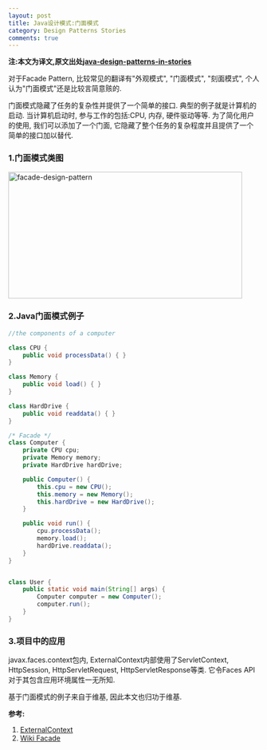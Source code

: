 ```yaml
---
layout: post
title: Java设计模式:门面模式
category: Design Patterns Stories
comments: true
---
```


**注:本文为译文,原文出处[java-design-patterns-in-stories](http://www.programcreek.com/java-design-patterns-in-stories/)**

对于Facade Pattern, 比较常见的翻译有"外观模式", "门面模式", "刻面模式", 个人认为"门面模式"还是比较言简意赅的.

门面模式隐藏了任务的复杂性并提供了一个简单的接口. 典型的例子就是计算机的启动. 当计算机启动时, 参与工作的包括:CPU, 内存, 硬件驱动等等. 为了简化用户的使用, 我们可以添加了一个门面, 它隐藏了整个任务的复杂程度并且提供了一个简单的接口加以替代.



### **1.门面模式类图**

<img width="469" height="254" class="alignleft size-full wp-image-7786" alt="facade-design-pattern" src="http://www.programcreek.com/wp-content/uploads/2013/02/facade-design-pattern1.png">

### **2.Java门面模式例子**

``` java
//the components of a computer

class CPU {
    public void processData() { }
}

class Memory {
    public void load() { }
}

class HardDrive {
    public void readdata() { }
}

/* Facade */
class Computer {
    private CPU cpu;
    private Memory memory;
    private HardDrive hardDrive;

    public Computer() {
        this.cpu = new CPU();
        this.memory = new Memory();
        this.hardDrive = new HardDrive();
    }

    public void run() {
        cpu.processData();
        memory.load();
        hardDrive.readdata();
    }
}


class User {
    public static void main(String[] args) {
        Computer computer = new Computer();
        computer.run();
    }
}
```

### **3.项目中的应用**

javax.faces.context包内, ExternalContext内部使用了ServletContext, HttpSession, HttpServletRequest, HttpServletResponse等类. 它令Faces API对于其包含应用环境属性一无所知.<br/>

基于门面模式的例子来自于维基, 因此本文也归功于维基.

**参考:**<br/>
1. [ExternalContext](http://docs.oracle.com/javaee/6/api/javax/faces/context/ExternalContext.html)<br/>
2. [Wiki Facade](http://en.wikipedia.org/wiki/Facade_pattern)

